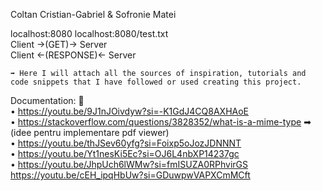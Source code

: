 Coltan Cristian-Gabriel & Sofronie Matei

localhost:8080
localhost:8080/test.txt <br/>
Client ->(GET)-> Server <br/>
Client <-(RESPONSE)<- Server

    ➡ Here I will attach all the sources of inspiration, tutorials and code snippets that I have followed or used creating this project.
    
Documentation: 🤔<br/> 
• https://youtu.be/9J1nJOivdyw?si=-K1GdJ4CQ8AXHAoE<br/> 
• https://stackoverflow.com/questions/3828352/what-is-a-mime-type ➡ (idee pentru implementare pdf viewer)<br/> 
• https://youtu.be/thJSev60yfg?si=Foixp5oJozJDNNNT<br/> 
• https://youtu.be/Yt1nesKi5Ec?si=OJ6L4nbXP14237gc<br/> 
• https://youtu.be/JhpUch6lWMw?si=fmISUZA0RPhvirGS<br/> 
https://youtu.be/cEH_ipqHbUw?si=GDuwpwVAPXCmMCft
